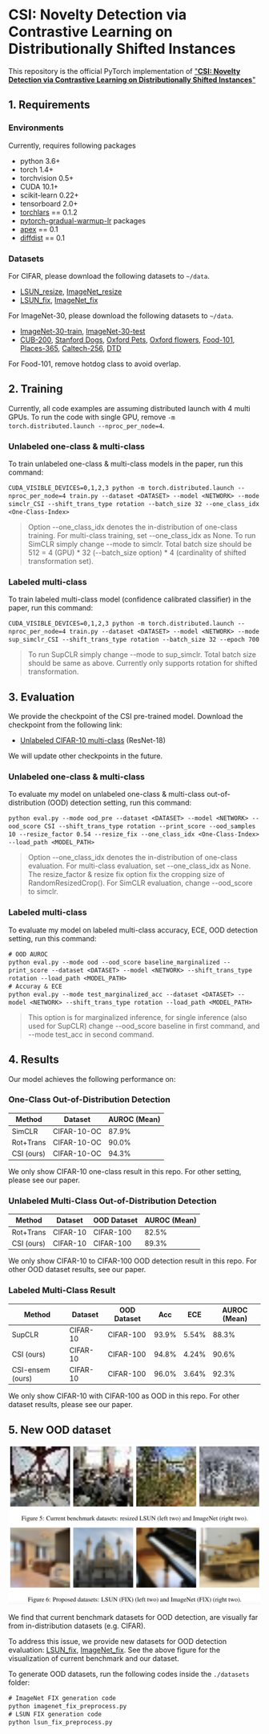 # CSI: Novelty Detection via Contrastive Learning on Distributionally Shifted Instances

This repository is the official PyTorch implementation of ["**CSI: Novelty Detection via Contrastive Learning on Distributionally Shifted Instances**"](https://arxiv.org/abs/2007.08176)

## 1. Requirements
### Environments
Currently, requires following packages
- python 3.6+
- torch 1.4+
- torchvision 0.5+
- CUDA 10.1+
- scikit-learn 0.22+
- tensorboard 2.0+
- [torchlars](https://github.com/kakaobrain/torchlars) == 0.1.2 
- [pytorch-gradual-warmup-lr](https://github.com/ildoonet/pytorch-gradual-warmup-lr) packages 
- [apex](https://github.com/NVIDIA/apex) == 0.1
- [diffdist](https://github.com/ag14774/diffdist) == 0.1 

### Datasets 
For CIFAR, please download the following datasets to `~/data`.
* [LSUN_resize](https://www.dropbox.com/s/moqh2wh8696c3yl/LSUN_resize.tar.gz), [ImageNet_resize](https://www.dropbox.com/s/kp3my3412u5k9rl/Imagenet_resize.tar.gz)
* [LSUN_fix](https://drive.google.com/file/d/1N8jogMg4C7zaqy5lLKVfRnBF5L0L9_oD/view?usp=sharing), [ImageNet_fix](https://drive.google.com/file/d/13DTPdXOpW2t6FQ0XdUDYRPDjBb43HgKr/view?usp=sharing)

For ImageNet-30, please download the following datasets to `~/data`.
* [ImageNet-30-train](https://drive.google.com/file/d/1B5c39Fc3haOPzlehzmpTLz6xLtGyKEy4/view), [ImageNet-30-test](https://github.com/hendrycks/ss-ood)
* [CUB-200](http://www.vision.caltech.edu/visipedia/CUB-200-2011.html), [Stanford Dogs](http://vision.stanford.edu/aditya86/ImageNetDogs/), [Oxford Pets](https://www.robots.ox.ac.uk/~vgg/data/pets/), [Oxford flowers](https://www.robots.ox.ac.uk/~vgg/data/flowers/), [Food-101](https://www.kaggle.com/dansbecker/food-101), [Places-365](http://data.csail.mit.edu/places/places365/val_256.tar), [Caltech-256](https://www.kaggle.com/jessicali9530/caltech256), [DTD](https://www.robots.ox.ac.uk/~vgg/data/dtd/)

For Food-101, remove hotdog class to avoid overlap.

## 2. Training
Currently, all code examples are assuming distributed launch with 4 multi GPUs. To run the code with single GPU, remove `-m torch.distributed.launch --nproc_per_node=4`.

### Unlabeled one-class & multi-class 
To train unlabeled one-class & multi-class models in the paper, run this command:

```train
CUDA_VISIBLE_DEVICES=0,1,2,3 python -m torch.distributed.launch --nproc_per_node=4 train.py --dataset <DATASET> --model <NETWORK> --mode simclr_CSI --shift_trans_type rotation --batch_size 32 --one_class_idx <One-Class-Index>
```

> Option --one_class_idx denotes the in-distribution of one-class training. For multi-class training, set --one_class_idx as None. To run SimCLR simply change --mode to simclr. Total batch size should be 512 = 4 (GPU) * 32 (--batch_size option) * 4 (cardinality of shifted transformation set). 

### Labeled multi-class 
To train labeled multi-class model (confidence calibrated classifier) in the paper, run this command:

```train
CUDA_VISIBLE_DEVICES=0,1,2,3 python -m torch.distributed.launch --nproc_per_node=4 train.py --dataset <DATASET> --model <NETWORK> --mode sup_simclr_CSI --shift_trans_type rotation --batch_size 32 --epoch 700
```

> To run SupCLR simply change --mode to sup_simclr. Total batch size should be same as above. Currently only supports rotation for shifted transformation.

## 3. Evaluation

We provide the checkpoint of the CSI pre-trained model. Download the checkpoint from the following link:
- [Unlabeled CIFAR-10 multi-class](https://drive.google.com/file/d/1UovIU023QajfdCgUcs21_5NeCQpSg-dB/view?usp=sharing) (ResNet-18) 

We will update other checkpoints in the future.

### Unlabeled one-class & multi-class
To evaluate my model on unlabeled one-class & multi-class out-of-distribution (OOD) detection setting, run this command:

```eval
python eval.py --mode ood_pre --dataset <DATASET> --model <NETWORK> --ood_score CSI --shift_trans_type rotation --print_score --ood_samples 10 --resize_factor 0.54 --resize_fix --one_class_idx <One-Class-Index> --load_path <MODEL_PATH>
```

> Option --one_class_idx denotes the in-distribution of one-class evaluation. For multi-class evaluation, set --one_class_idx as None. The resize_factor & resize fix option fix the cropping size of RandomResizedCrop(). For SimCLR evaluation, change --ood_score to simclr.

### Labeled multi-class 
To evaluate my model on labeled multi-class accuracy, ECE, OOD detection setting, run this command:

```eval
# OOD AUROC
python eval.py --mode ood --ood_score baseline_marginalized --print_score --dataset <DATASET> --model <NETWORK> --shift_trans_type rotation --load_path <MODEL_PATH>
# Accuray & ECE
python eval.py --mode test_marginalized_acc --dataset <DATASET> --model <NETWORK> --shift_trans_type rotation --load_path <MODEL_PATH>
```

> This option is for marginalized inference, for single inference (also used for SupCLR) change --ood_score baseline in first command, and --mode test_acc in second command.


## 4. Results

Our model achieves the following performance on:

### One-Class Out-of-Distribution Detection

| Method        | Dataset           |  AUROC (Mean) |
| --------------|------------------ | --------------|
| SimCLR        | CIFAR-10-OC       |      87.9%    |
| Rot+Trans     | CIFAR-10-OC       |      90.0%    |
| CSI (ours)    | CIFAR-10-OC       |      94.3%    |

We only show CIFAR-10 one-class result in this repo. For other setting, please see our paper.

### Unlabeled Multi-Class Out-of-Distribution Detection 

| Method        | Dataset           | OOD Dataset   | AUROC (Mean) |
| --------------|------------------ |---------------|--------------|
| Rot+Trans     | CIFAR-10          | CIFAR-100     |     82.5%    |
| CSI (ours)    | CIFAR-10          | CIFAR-100     |     89.3%    |

We only show CIFAR-10 to CIFAR-100 OOD detection result in this repo. For other OOD dataset results, see our paper.

### Labeled Multi-Class Result

| Method           | Dataset           | OOD Dataset   |  Acc  |  ECE  | AUROC (Mean) |
| ---------------- |------------------ |---------------|-------|-------|--------------|
| SupCLR           | CIFAR-10          | CIFAR-100     | 93.9% | 5.54% |     88.3%    |
| CSI (ours)       | CIFAR-10          | CIFAR-100     | 94.8% | 4.24% |     90.6%    |
| CSI-ensem (ours) | CIFAR-10          | CIFAR-100     | 96.0% | 3.64% |     92.3%    |

We only show CIFAR-10 with CIFAR-100 as OOD in this repo. For other dataset results, please see our paper.

## 5. New OOD dataset

<p align="center">
    <img src=./datasets/New_OOD.png width="600"> 
</p>

We find that current benchmark datasets for OOD detection, are visually far from in-distribution datasets (e.g. CIFAR). 

To address this issue, we provide new datasets for OOD detection evaluation: [LSUN_fix](https://drive.google.com/file/d/1N8jogMg4C7zaqy5lLKVfRnBF5L0L9_oD/view?usp=sharing), [ImageNet_fix](https://drive.google.com/file/d/13DTPdXOpW2t6FQ0XdUDYRPDjBb43HgKr/view?usp=sharing).
See the above figure for the visualization of current benchmark and our dataset.

To generate OOD datasets, run the following codes inside the `./datasets` folder:

``` OOD dataset generation
# ImageNet FIX generation code
python imagenet_fix_preprocess.py 
# LSUN FIX generation code
python lsun_fix_preprocess.py
```

